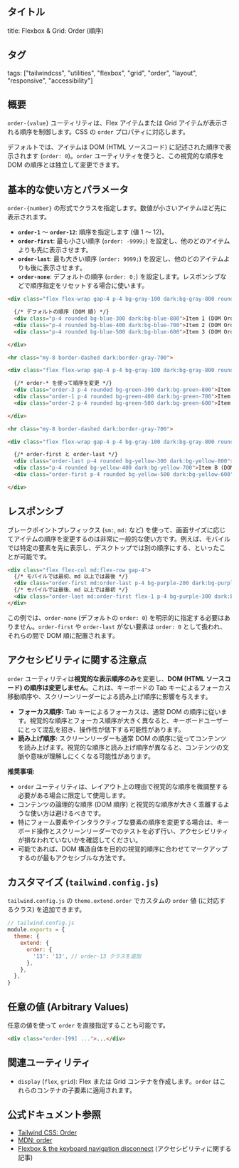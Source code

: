 ## タイトル
title: Flexbox & Grid: Order (順序)

## タグ
tags: ["tailwindcss", "utilities", "flexbox", "grid", "order", "layout", "responsive", "accessibility"]

## 概要
`order-{value}` ユーティリティは、Flex アイテムまたは Grid アイテムが表示される順序を制御します。CSS の `order` プロパティに対応します。

デフォルトでは、アイテムは DOM (HTML ソースコード) に記述された順序で表示されます (`order: 0`)。`order` ユーティリティを使うと、この視覚的な順序を DOM の順序とは独立して変更できます。

## 基本的な使い方とパラメータ

`order-{number}` の形式でクラスを指定します。数値が小さいアイテムほど先に表示されます。

*   **`order-1`** ～ **`order-12`**: 順序を指定します (値 1 ～ 12)。
*   **`order-first`**: 最も小さい順序 (`order: -9999;`) を設定し、他のどのアイテムよりも先に表示させます。
*   **`order-last`**: 最も大きい順序 (`order: 9999;`) を設定し、他のどのアイテムよりも後に表示させます。
*   **`order-none`**: デフォルトの順序 (`order: 0;`) を設定します。レスポンシブなどで順序指定をリセットする場合に使います。

```html
<div class="flex flex-wrap gap-4 p-4 bg-gray-100 dark:bg-gray-800 rounded">

  {/* デフォルトの順序 (DOM 順) */}
  <div class="p-4 rounded bg-blue-300 dark:bg-blue-800">Item 1 (DOM Order 1)</div>
  <div class="p-4 rounded bg-blue-400 dark:bg-blue-700">Item 2 (DOM Order 2)</div>
  <div class="p-4 rounded bg-blue-500 dark:bg-blue-600">Item 3 (DOM Order 3)</div>

</div>

<hr class="my-8 border-dashed dark:border-gray-700">

<div class="flex flex-wrap gap-4 p-4 bg-gray-100 dark:bg-gray-800 rounded">

  {/* order-* を使って順序を変更 */}
  <div class="order-3 p-4 rounded bg-green-300 dark:bg-green-800">Item 1 (DOM Order 1, Visual Order 3)</div>
  <div class="order-1 p-4 rounded bg-green-400 dark:bg-green-700">Item 2 (DOM Order 2, Visual Order 1)</div>
  <div class="order-2 p-4 rounded bg-green-500 dark:bg-green-600">Item 3 (DOM Order 3, Visual Order 2)</div>

</div>

<hr class="my-8 border-dashed dark:border-gray-700">

<div class="flex flex-wrap gap-4 p-4 bg-gray-100 dark:bg-gray-800 rounded">

  {/* order-first と order-last */}
  <div class="order-last p-4 rounded bg-yellow-300 dark:bg-yellow-800">Item A (DOM 1, Visual Last)</div>
  <div class="p-4 rounded bg-yellow-400 dark:bg-yellow-700">Item B (DOM 2, Visual Middle)</div> {/* order-none (0) */}
  <div class="order-first p-4 rounded bg-yellow-500 dark:bg-yellow-600">Item C (DOM 3, Visual First)</div>

</div>
```

## レスポンシブ

ブレークポイントプレフィックス (`sm:`, `md:` など) を使って、画面サイズに応じてアイテムの順序を変更するのは非常に一般的な使い方です。例えば、モバイルでは特定の要素を先に表示し、デスクトップでは別の順序にする、といったことが可能です。

```html
<div class="flex flex-col md:flex-row gap-4">
  {/* モバイルでは最初、md 以上では最後 */}
  <div class="order-first md:order-last p-4 bg-purple-200 dark:bg-purple-900 rounded">Sidebar Content</div>
  {/* モバイルでは最後、md 以上では最初 */}
  <div class="order-last md:order-first flex-1 p-4 bg-purple-300 dark:bg-purple-800 rounded">Main Content</div>
</div>
```
この例では、`order-none` (デフォルトの `order: 0`) を明示的に指定する必要はありません。`order-first` や `order-last` がない要素は `order: 0` として扱われ、それらの間で DOM 順に配置されます。

## アクセシビリティに関する注意点

`order` ユーティリティは**視覚的な表示順序のみ**を変更し、**DOM (HTML ソースコード) の順序は変更しません**。これは、キーボードの Tab キーによるフォーカス移動順序や、スクリーンリーダーによる読み上げ順序に影響を与えます。

*   **フォーカス順序:** Tab キーによるフォーカスは、通常 DOM の順序に従います。視覚的な順序とフォーカス順序が大きく異なると、キーボードユーザーにとって混乱を招き、操作性が低下する可能性があります。
*   **読み上げ順序:** スクリーンリーダーも通常 DOM の順序に従ってコンテンツを読み上げます。視覚的な順序と読み上げ順序が異なると、コンテンツの文脈や意味が理解しにくくなる可能性があります。

**推奨事項:**

*   `order` ユーティリティは、レイアウト上の理由で視覚的な順序を微調整する必要がある場合に限定して使用します。
*   コンテンツの論理的な順序 (DOM 順序) と視覚的な順序が大きく乖離するような使い方は避けるべきです。
*   特にフォーム要素やインタラクティブな要素の順序を変更する場合は、キーボード操作とスクリーンリーダーでのテストを必ず行い、アクセシビリティが損なわれていないかを確認してください。
*   可能であれば、DOM 構造自体を目的の視覚的順序に合わせてマークアップするのが最もアクセシブルな方法です。

## カスタマイズ (`tailwind.config.js`)

`tailwind.config.js` の `theme.extend.order` でカスタムの `order` 値 (に対応するクラス) を追加できます。

```javascript
// tailwind.config.js
module.exports = {
  theme: {
    extend: {
      order: {
        '13': '13', // order-13 クラスを追加
      },
    },
  },
}
```

## 任意の値 (Arbitrary Values)

任意の値を使って `order` を直接指定することも可能です。

```html
<div class="order-[99] ...">...</div>
```

## 関連ユーティリティ

*   `display` (`flex`, `grid`): Flex または Grid コンテナを作成します。`order` はこれらのコンテナの子要素に適用されます。

## 公式ドキュメント参照
*   [Tailwind CSS: Order](https://tailwindcss.com/docs/order)
*   [MDN: order](https://developer.mozilla.org/en-US/docs/Web/CSS/order)
*   [Flexbox & the keyboard navigation disconnect](https://tink.uk/flexbox-the-keyboard-navigation-disconnect/) (アクセシビリティに関する記事)